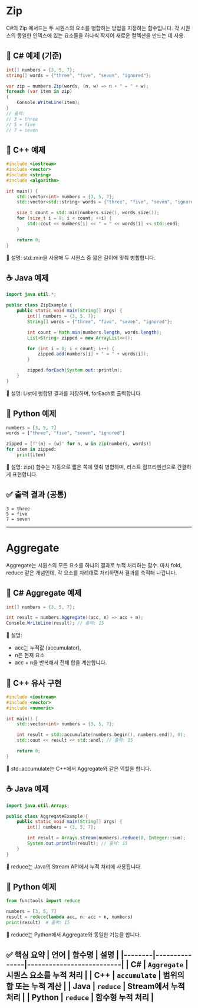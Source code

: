 # Zip
 C#의 Zip 메서드는 두 시퀀스의 요소를 병합하는 방법을 지정하는 함수입니다. 
 각 시퀀스의 동일한 인덱스에 있는 요소들을 하나씩 짝지어 새로운 컬렉션을 만드는 데 사용.

## 🔗 C# 예제 (기준)
```csharp
int[] numbers = {3, 5, 7};
string[] words = {"three", "five", "seven", "ignored"};

var zip = numbers.Zip(words, (n, w) => n + " = " + w);
foreach (var item in zip)
{
    Console.WriteLine(item);
}
// 출력:
// 3 = three
// 5 = five
// 7 = seven
```


## 🧩 C++ 예제
```cpp
#include <iostream>
#include <vector>
#include <string>
#include <algorithm>

int main() {
    std::vector<int> numbers = {3, 5, 7};
    std::vector<std::string> words = {"three", "five", "seven", "ignored"};

    size_t count = std::min(numbers.size(), words.size());
    for (size_t i = 0; i < count; ++i) {
        std::cout << numbers[i] << " = " << words[i] << std::endl;
    }

    return 0;
}
```


📝 설명: std::min을 사용해 두 시퀀스 중 짧은 길이에 맞춰 병합합니다.

## ☕ Java 예제
```java
import java.util.*;

public class ZipExample {
    public static void main(String[] args) {
        int[] numbers = {3, 5, 7};
        String[] words = {"three", "five", "seven", "ignored"};

        int count = Math.min(numbers.length, words.length);
        List<String> zipped = new ArrayList<>();

        for (int i = 0; i < count; i++) {
            zipped.add(numbers[i] + " = " + words[i]);
        }

        zipped.forEach(System.out::println);
    }
}
```

📝 설명: List<String>에 병합된 결과를 저장하며, forEach로 출력합니다.

## 🐍 Python 예제
```python
numbers = [3, 5, 7]
words = ["three", "five", "seven", "ignored"]

zipped = [f"{n} = {w}" for n, w in zip(numbers, words)]
for item in zipped:
    print(item)
```

📝 설명: zip() 함수는 자동으로 짧은 쪽에 맞춰 병합하며, 리스트 컴프리헨션으로 간결하게 표현합니다.

## ✅ 출력 결과 (공통)
```
3 = three
5 = five
7 = seven
```

---

# Aggregate

Aggregate는 시퀀스의 모든 요소를 하나의 결과로 누적 처리하는 함수. 
마치 fold, reduce 같은 개념인데, 각 요소를 차례대로 처리하면서 결과를 축적해 나갑니다.

## 🧠 C# Aggregate 예제
```csharp
int[] numbers = {3, 5, 7};

int result = numbers.Aggregate((acc, n) => acc + n);
Console.WriteLine(result); // 출력: 15
```

📝 설명:
- acc는 누적값 (accumulator),
- n은 현재 요소
- acc + n을 반복해서 전체 합을 계산합니다.

## 🧩 C++ 유사 구현
```cpp
#include <iostream>
#include <vector>
#include <numeric>

int main() {
    std::vector<int> numbers = {3, 5, 7};

    int result = std::accumulate(numbers.begin(), numbers.end(), 0);
    std::cout << result << std::endl; // 출력: 15

    return 0;
}
```


📝 std::accumulate는 C++에서 Aggregate와 같은 역할을 합니다.

## ☕ Java 예제
```java
import java.util.Arrays;

public class AggregateExample {
    public static void main(String[] args) {
        int[] numbers = {3, 5, 7};

        int result = Arrays.stream(numbers).reduce(0, Integer::sum);
        System.out.println(result); // 출력: 15
    }
}
```


📝 reduce는 Java의 Stream API에서 누적 처리에 사용됩니다.

## 🐍 Python 예제
```python
from functools import reduce

numbers = [3, 5, 7]
result = reduce(lambda acc, n: acc + n, numbers)
print(result)  # 출력: 15
```


📝 reduce는 Python에서 Aggregate와 동일한 기능을 합니다.

✅ 핵심 요약
| 언어   | 함수명        | 설명                     |
|--------|---------------|--------------------------|
| C#     | `Aggregate`   | 시퀀스 요소를 누적 처리 |
| C++    | `accumulate`  | 범위의 합 또는 누적 계산 |
| Java   | `reduce`      | Stream에서 누적 처리     |
| Python | `reduce`      | 함수형 누적 처리         |
---




